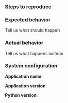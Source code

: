 ### Steps to reproduce

### Expected behavior
Tell us what should happen

### Actual behavior
Tell us what happens instead

### System configuration
**Application name**;

**Application version**:

**Python version**: